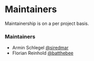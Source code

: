 # Maintainers

Maintainership is on a per project basis.

### Maintainers
  - Armin Schlegel [@siredmar](https://github.com/siredmar)
  - Florian Reinhold [@batthebee](https://github.com/batthebee)

